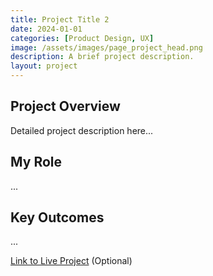 ```yaml
---
title: Project Title 2
date: 2024-01-01
categories: [Product Design, UX]
image: /assets/images/page_project_head.png
description: A brief project description.
layout: project
---
```


## Project Overview

Detailed project description here...

## My Role

...

## Key Outcomes

...

[Link to Live Project](https://example.com) (Optional)